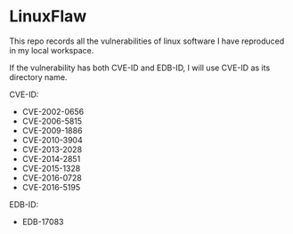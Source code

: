 # LinuxFlaw

This repo records all the vulnerabilities of linux software I have reproduced in my local workspace.

If the vulnerability has both CVE-ID and EDB-ID, I will use CVE-ID as its directory name.

CVE-ID:

- CVE-2002-0656
- CVE-2006-5815
- CVE-2009-1886
- CVE-2010-3904
- CVE-2013-2028
- CVE-2014-2851
- CVE-2015-1328
- CVE-2016-0728
- CVE-2016-5195

EDB-ID:

- EDB-17083
